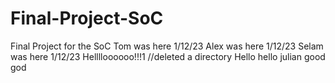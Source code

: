 # Final-Project-SoC

Final Project for the SoC
Tom was here 1/12/23
Alex was here 1/12/23
Selam was here 1/12/23
Helllloooooo!!!1
//deleted a directory
Hello
hello julian
good god